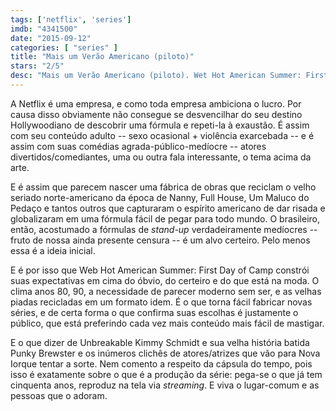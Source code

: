 ```yaml
---
tags: ['netflix', 'series']
imdb: "4341500"
date: "2015-09-12"
categories: [ "series" ]
title: "Mais um Verão Americano (piloto)"
stars: "2/5"
desc: "Mais um Verão Americano (piloto). Wet Hot American Summer: First Day of Camp (USA, 2015). Dirigido por David Wain. Escrito por Michael Showalter, David Wain. Com Marguerite Moreau, Zak Orth, Paul Rudd, Michael Showalter, Michael Ian Black, Bradley Cooper, Janeane Garofalo, Amy Poehler, Molly Shannon."
---
```

A Netflix é uma empresa, e como toda empresa ambiciona o lucro. Por causa disso obviamente não consegue se desvencilhar do seu destino Hollywoodiano de descobrir uma fórmula e repeti-la à exaustão. É assim com seu conteúdo adulto -- sexo ocasional + violência exarcebada -- e é assim com suas comédias agrada-público-medíocre -- atores divertidos/comediantes, uma ou outra fala interessante, o tema acima da arte.

E é assim que parecem nascer uma fábrica de obras que reciclam o velho seriado norte-americano da época de Nanny, Full House, Um Maluco do Pedaço e tantos outros que capturaram o espírito americano de dar risada e globalizaram em uma fórmula fácil de pegar para todo mundo. O brasileiro, então, acostumado a fórmulas de _stand-up_ verdadeiramente medíocres -- fruto de nossa ainda presente censura -- é um alvo certeiro. Pelo menos essa é a ideia inicial.

E é por isso que Web Hot American Summer: First Day of Camp constrói suas expectativas em cima do óbvio, do certeiro e do que está na moda. O clima anos 80, 90, a necessidade de parecer moderno sem ser, e as velhas piadas recicladas em um formato idem. É o que torna fácil fabricar novas séries, e de certa forma o que confirma suas escolhas é justamente o público, que está preferindo cada vez mais conteúdo mais fácil de mastigar.

E o que dizer de Unbreakable Kimmy Schmidt e sua velha história batida Punky Brewster e os inúmeros clichês de atores/atrizes que vão para Nova Iorque tentar a sorte. Nem comento a respeito da cápsula do tempo, pois isso é exatamente sobre o que é a produção da série: pega-se o que já tem cinquenta anos, reproduz na tela via _streaming_. E viva o lugar-comum e as pessoas que o adoram.

